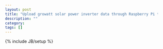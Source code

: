 ```yaml
---
layout: post
title: "Upload growatt solar power inverter data through Raspberry Pi to pvoutput.org"
description: ""
category: 
tags: []
---
```

{% include JB/setup %}
